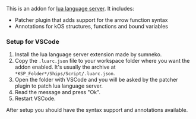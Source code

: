 This is an addon for [lua language server](https://github.com/luals/lua-language-server).
It includes:
- Patcher plugin that adds support for the arrow function syntax
- Annotations for kOS structures, functions and bound variables

### Setup for VSCode
1. Install the lua language server extension made by sumneko.
2. Copy the `.luarc.json` file to your workspace folder where you want the addon enabled.
It's usually the archive at `*KSP_Folder*/Ships/Script/.luarc.json`.
3. Open the folder with VSCode and you will be asked by the patcher plugin to patch lua language server.
4. Read the message and press "Ok".
5. Restart VSCode.

After setup you should have the syntax support and annotations available.
